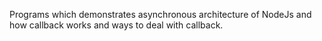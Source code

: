Programs which demonstrates asynchronous architecture of NodeJs and how callback works and ways to deal with callback. 

